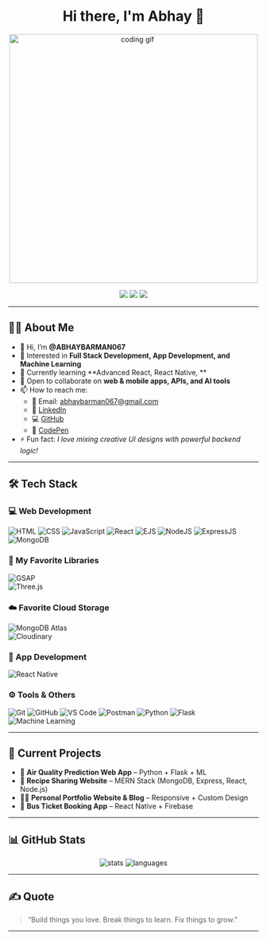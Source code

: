 <h1 align="center">Hi there, I'm Abhay  👋</h1>

<p align="center">
  <img src="https://camo.githubusercontent.com/803226302ac9ed44d0caeadcaee81c6797400dc7b6da544bb78c80c59ebdfca3/68747470733a2f2f6d656469612e67697068792e636f6d2f6d656469612f7167515567674143335066763638377150432f67697068792e676966" alt="coding gif" width="500" />
</p>

<p align="center">
  <a href="https://github.com/ABHAYBARMAN067"><img src="https://img.shields.io/badge/GitHub-000?logo=github&style=for-the-badge"></a>
  <a href="https://www.linkedin.com/in/abhay-barman-9a0b3a277"><img src="https://img.shields.io/badge/LinkedIn-0077B5?logo=linkedin&style=for-the-badge"></a>
  <a href="https://codepen.io/Abhay-Barman"><img src="https://img.shields.io/badge/CodePen-000000?logo=codepen&style=for-the-badge"></a>
</p>

---

## 🙋‍♂️ About Me

- 👋 Hi, I’m **@ABHAYBARMAN067**
- 👀 Interested in **Full Stack Development, App Development, and Machine Learning**
- 🌱 Currently learning **Advanced React, React Native, **
- 💞️ Open to collaborate on **web & mobile apps, APIs, and AI tools**
- 📫 How to reach me:
  - 📧 Email: abhaybarman067@gmail.com
  - 🔗 [LinkedIn](https://www.linkedin.com/in/abhay-barman-9a0b3a277)
  - 💻 [GitHub](https://github.com/ABHAYBARMAN067)
  - 🎨 [CodePen](https://codepen.io/Abhay-Barman)
- ⚡ Fun fact: *I love mixing creative UI designs with powerful backend logic!*

---

## 🛠️ Tech Stack

### 💻 Web Development
![HTML](https://img.shields.io/badge/HTML5-E34F26?style=for-the-badge&logo=html5&logoColor=white)
![CSS](https://img.shields.io/badge/CSS3-1572B6?style=for-the-badge&logo=css3&logoColor=white)
![JavaScript](https://img.shields.io/badge/JavaScript-F7DF1E?style=for-the-badge&logo=javascript&logoColor=black)
![React](https://img.shields.io/badge/React-20232A?style=for-the-badge&logo=react&logoColor=61DAFB)
![EJS](https://img.shields.io/badge/EJS-FFCA28?style=for-the-badge&logo=handlebarsdotjs&logoColor=black)
![NodeJS](https://img.shields.io/badge/Node.js-339933?style=for-the-badge&logo=nodedotjs&logoColor=white)
![ExpressJS](https://img.shields.io/badge/Express.js-000000?style=for-the-badge&logo=express&logoColor=white)
![MongoDB](https://img.shields.io/badge/MongoDB-4EA94B?style=for-the-badge&logo=mongodb&logoColor=white)
### 🌟 My Favorite Libraries  
![GSAP](https://img.shields.io/badge/GSAP-88CE02?style=for-the-badge&logo=greensock&logoColor=black)  
![Three.js](https://img.shields.io/badge/Three.js-000000?style=for-the-badge&logo=three.js&logoColor=white)
### ☁️ Favorite Cloud Storage  
![MongoDB Atlas](https://img.shields.io/badge/MongoDB_Atlas-4EA94B?style=for-the-badge&logo=mongodb&logoColor=white)  
![Cloudinary](https://img.shields.io/badge/Cloudinary-3448C5?style=for-the-badge&logo=cloudinary&logoColor=white)


### 📱 App Development
![React Native](https://img.shields.io/badge/React_Native-20232A?style=for-the-badge&logo=react&logoColor=61DAFB)

### ⚙️ Tools & Others
![Git](https://img.shields.io/badge/Git-F05032?style=for-the-badge&logo=git&logoColor=white)
![GitHub](https://img.shields.io/badge/GitHub-181717?style=for-the-badge&logo=github)
![VS Code](https://img.shields.io/badge/VS%20Code-007ACC?style=for-the-badge&logo=visual-studio-code&logoColor=white)
![Postman](https://img.shields.io/badge/Postman-FF6C37?style=for-the-badge&logo=postman&logoColor=white)
![Python](https://img.shields.io/badge/Python-3776AB?style=for-the-badge&logo=python&logoColor=white)
![Flask](https://img.shields.io/badge/Flask-000000?style=for-the-badge&logo=flask&logoColor=white)
![Machine Learning](https://img.shields.io/badge/Machine%20Learning-yellow?style=for-the-badge)

---

## 🚀 Current Projects

- 🌿 **Air Quality Prediction Web App** – Python + Flask + ML  
- 🍲 **Recipe Sharing Website** – MERN Stack (MongoDB, Express, React, Node.js)  
- 🧑‍💼 **Personal Portfolio Website & Blog** – Responsive + Custom Design  
- 📱 **Bus Ticket Booking App** – React Native + Firebase

---

## 📊 GitHub Stats

<p align="center">
  <img src="https://github-readme-stats.vercel.app/api?username=ABHAYBARMAN067&show_icons=true&theme=radical" alt="stats" />
  <img src="https://github-readme-stats.vercel.app/api/top-langs/?username=ABHAYBARMAN067&layout=compact&theme=radical" alt="languages" />
</p>

---

## ✍️ Quote

> “Build things you love. Break things to learn. Fix things to grow.”

---
